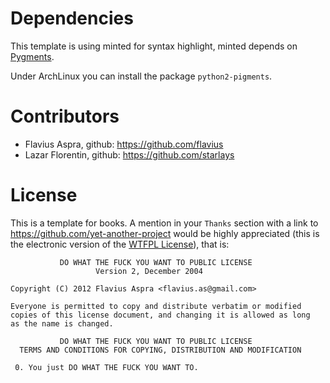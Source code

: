 # Dependencies #

This template is using minted for syntax highlight, minted depends on
[Pygments](http://pygments.org/).

Under ArchLinux you can install the package `python2-pigments`.


# Contributors #

* Flavius Aspra, github: https://github.com/flavius
* Lazar Florentin, github: https://github.com/starlays

# License #

This is a template for books. A mention in your `Thanks` section with a link to
https://github.com/yet-another-project would be highly appreciated (this is the
electronic version of the [WTFPL
License](http://www.gnu.org/licenses/license-list.html#WTFPL)), that is:

               DO WHAT THE FUCK YOU WANT TO PUBLIC LICENSE
                       Version 2, December 2004

    Copyright (C) 2012 Flavius Aspra <flavius.as@gmail.com>

    Everyone is permitted to copy and distribute verbatim or modified
    copies of this license document, and changing it is allowed as long
    as the name is changed.

               DO WHAT THE FUCK YOU WANT TO PUBLIC LICENSE
      TERMS AND CONDITIONS FOR COPYING, DISTRIBUTION AND MODIFICATION

     0. You just DO WHAT THE FUCK YOU WANT TO.

